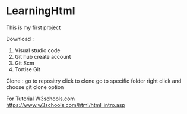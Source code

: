 # LearningHtml
This is my first project


Download : 
1. Visual studio code
2. Git hub create account
3. Git Scm
4. Tortise Git

Clone : 
    go to repositry
    click to clone
    go to specific folder 
    right click and choose git clone option

For Tutorial 
    W3schools.com
    https://www.w3schools.com/html/html_intro.asp